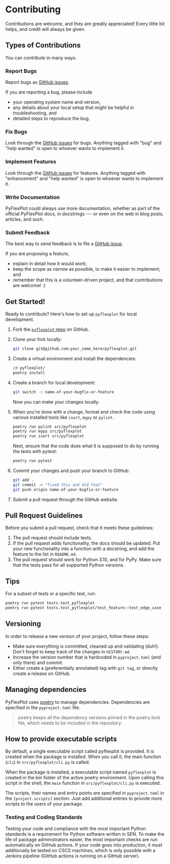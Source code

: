 # Contributing

Contributions are welcome, and they are greatly appreciated! Every little bit helps, and credit will always be given.

## Types of Contributions

You can contribute in many ways.

### Report Bugs

Report bugs as [GitHub issues](https://github.com/MeteoSwiss-APN/pyflexplot/issues).

If you are reporting a bug, please include

- your operating system name and version,
- any details about your local setup that might be helpful in troubleshooting, and
- detailed steps to reproduce the bug.

### Fix Bugs

Look through the [GitHub issues](https://github.com/MeteoSwiss-APN/pyflexplot/issues) for bugs. Anything tagged with "bug" and "help wanted" is open to whoever wants to implement it.

### Implement Features

Look through the  [GitHub issues](https://github.com/MeteoSwiss-APN/pyflexplot/issues) for features. Anything tagged with "enhancement" and "help wanted" is open to whoever wants to implement it.

### Write Documentation

PyFlexPlot could always use more documentation, whether as part of the official PyFlexPlot docs, in docstrings --- or even on the web in blog posts, articles, and such.

### Submit Feedback

The best way to send feedback is to file a [GitHub issue]( https://github.com/MeteoSwiss-APN/pyflexplot/issues).

If you are proposing a feature,

- explain in detail how it would work;
- keep the scope as narrow as possible, to make it easier to implement; and
- remember that this is a volunteer-driven project, and that contributions are welcome! :)

## Get Started!

Ready to contribute? Here's how to set up `pyflexplot` for local development.

1. Fork the [`pyflexplot` repo](https://github.com/) on GitHub.
2. Clone your fork locally:

    ```bash
    git clone git@github.com:your_name_here/pyflexplot.git
    ```

3. Create a virtual environment and install the dependencies:

    ```bash
    cd pyflexplot/
    poetry install
    ```

4. Create a branch for local development:

    ```bash
    git switch -c name-of-your-bugfix-or-feature
    ```

    Now you can make your changes locally.

5. When you're done with a change, format and check the code using various installed tools like `isort`, `mypy` or `pylint`.

    ```bash
    poetry run pylint src/pyflexplot
    poetry run mypy src/pyflexplot
    poetry run isort src/pyflexplot
    ```

    Next, ensure that the code does what it is supposed to do by running the tests with pytest:

    ```bash
    poetry run pytest
    ```

6. Commit your changes and push your branch to GitHub:

    ```bash
    git add .
    git commit -m "fixed this and did that"
    git push origin name-of-your-bugfix-or-feature
    ```

7. Submit a pull request through the GitHub website.

## Pull Request Guidelines

Before you submit a pull request, check that it meets these guidelines:

1. The pull request should include tests.
2. If the pull request adds functionality, the docs should be updated. Put your new functionality into a function with a docstring, and add the feature to the list in `README.md`.
3. The pull request should work for Python 3.10, and for PyPy. Make sure that the tests pass for all supported Python versions.

## Tips

For a subset of tests or a specific test, run:

```bash
poetry run pytest tests.test_pyflexplot
poetry run pytest tests.test_pyflexplot/test_feature::test_edge_case
```

## Versioning

In order to release a new version of your project, follow these steps:

- Make sure everything is committed, cleaned up and validating (duh!). Don't forget to keep track of the changes in `HISTORY.md`.
- Increase the version number that is hardcoded in `pyproject.toml` (and only there) and commit.
- Either create a (preferentially annotated) tag with `git tag`, or directly create a release on GitHub.

## Managing dependencies

PyFlexPlot uses [poetry](https://python-poetry.org/) to manage dependencies. Dependencies are specified in the `pyproject.toml` file.

> poetry keeps all the dependency versions pinned in the poetry.lock file, which needs to be included in the repository.

## How to provide executable scripts

By default, a single executable script called pyflexplot is provided. It is created when the package is installed. When you call it, the main function (`cli`) in `src/pyflexplot/cli.py` is called.

When the package is installed, a executable script named `pyflexplot` is created in the bin folder of the active poetry environment. Upon calling this script in the shell, the `main` function in `src/pyflexplot/cli.py` is executed.

The scripts, their names and entry points are specified in `pyproject.toml` in the `[project.scripts]` section. Just add additional entries to provide more scripts to the users of your package.


### Testing and Coding Standards

Testing your code and compliance with the most important Python standards is a requirement for Python software written in SEN. To make the life of package
administrators easier, the most important checks are run automatically on GitHub actions. If your code goes into production, it must additionally be tested on CSCS
machines, which is only possible with a Jenkins pipeline (GitHub actions is running on a GitHub server).
